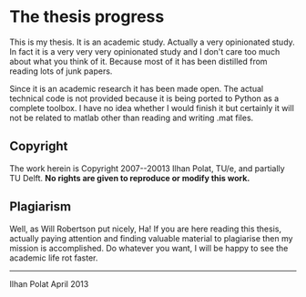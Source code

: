 # The thesis progress

This is my thesis. It is an academic study. Actually a very opinionated study.
In fact it is a very very very opinionated study and I don't care too much 
about what you think of it. Because most of it has been distilled from reading 
lots of junk papers. 

Since it is an academic research it has been made open. The actual technical code 
is not provided because it is being ported to Python as a complete toolbox. I have 
no idea whether I would finish it but certainly it will not be related to matlab 
other than reading and writing .mat files.

## Copyright

The work herein is Copyright 2007--20013 Ilhan Polat, TU/e, and partially TU Delft.
**No rights are given to reproduce or modify this work.**

## Plagiarism

Well, as Will Robertson put nicely, Ha! If you are here reading this thesis, actually
paying attention and finding valuable material to plagiarise then my mission is
accomplished. Do whatever you want, I will be happy to see the academic life rot faster.


-----
 
Ilhan Polat
April 2013